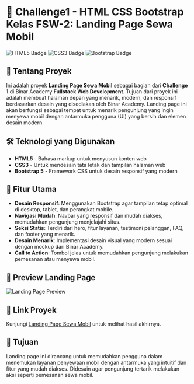 # 🚗 Challenge1 - HTML CSS Bootstrap Kelas FSW-2: Landing Page Sewa Mobil

![HTML5 Badge](https://img.shields.io/badge/Code-HTML5-orange?style=for-the-badge&logo=html5&logoColor=white)
![CSS3 Badge](https://img.shields.io/badge/Style-CSS3-blue?style=for-the-badge&logo=css3&logoColor=white)
![Bootstrap Badge](https://img.shields.io/badge/Framework-Bootstrap-purple?style=for-the-badge&logo=bootstrap&logoColor=white)

## 🚀 Tentang Proyek

Ini adalah proyek **Landing Page Sewa Mobil** sebagai bagian dari **Challenge 1** di Binar Academy **Fullstack Web Development**. Tujuan dari proyek ini adalah membuat halaman depan yang menarik, modern, dan responsif berdasarkan desain yang disediakan oleh Binar Academy. Landing page ini akan berfungsi sebagai tempat untuk menarik pengunjung yang ingin menyewa mobil dengan antarmuka pengguna (UI) yang bersih dan elemen desain modern.

## 🛠️ Teknologi yang Digunakan

- **HTML5** - Bahasa markup untuk menyusun konten web
- **CSS3** - Untuk mendesain tata letak dan tampilan halaman web
- **Bootstrap 5** - Framework CSS untuk desain responsif yang modern

## 🎨 Fitur Utama

- **Desain Responsif**: Menggunakan Bootstrap agar tampilan tetap optimal di desktop, tablet, dan perangkat mobile.
- **Navigasi Mudah**: Navbar yang responsif dan mudah diakses, memudahkan pengunjung menjelajahi situs.
- **Seksi Statis**: Terdiri dari hero, fitur layanan, testimoni pelanggan, FAQ, dan footer yang menarik.
- **Desain Menarik**: Implementasi desain visual yang modern sesuai dengan mockup dari Binar Academy.
- **Call to Action**: Tombol jelas untuk memudahkan pengunjung melakukan pemesanan atau menyewa mobil.

## 📸 Preview Landing Page

![Landing Page Preview](https://www.figma.com/design/QiNXZPX7OwUeFzqSPuiQBE/BCR---Binar-Car-Rental?node-id=2-703&node-type=canvas&t=vxdsdymY9SfL4S5z-0)

## 🔗 Link Proyek

Kunjungi [Landing Page Sewa Mobil](https://github.com/yogiefani/FSW-Chapter1-Challenge) untuk melihat hasil akhirnya.

## 🎯 Tujuan

Landing page ini dirancang untuk memudahkan pengguna dalam menemukan layanan penyewaan mobil dengan antarmuka yang intuitif dan fitur yang mudah diakses. Didesain agar pengunjung tertarik melakukan aksi seperti pemesanan sewa mobil.

